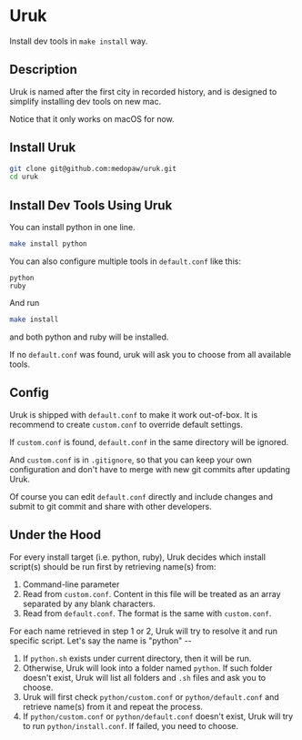 # Uruk
 Install dev tools in `make install` way.

## Description

Uruk is named after the first city in recorded history, and is designed to simplify installing dev tools on new mac.

Notice that it only works on macOS for now.

## Install Uruk

```bash
git clone git@github.com:medopaw/uruk.git
cd uruk
```

## Install Dev Tools Using Uruk

You can install python in one line.

```bash
make install python
```

You can also configure multiple tools in `default.conf` like this:

```
python
ruby
```

And run
```bash
make install
```

and both python and ruby will be installed.

If no `default.conf` was found, uruk will ask you to choose from all available tools.

## Config

Uruk is shipped with `default.conf` to make it work out-of-box. It is recommend to create `custom.conf` to override default settings.

If `custom.conf` is found, `default.conf` in the same directory will be ignored.

And `custom.conf` is in `.gitignore`, so that you can keep your own configuration and don't have to merge with new git commits after updating Uruk.

Of course you can edit `default.conf` directly and include changes and submit to git commit and share with other developers.

## Under the Hood

For every install target (i.e. python, ruby), Uruk decides which install script(s) should be run first by retrieving name(s) from:

1. Command-line parameter
2. Read from `custom.conf`. Content in this file will be treated as an array separated by any blank characters.
3. Read from `default.conf`. The format is the same with `custom.conf`.

For each name retrieved in step 1 or 2, Uruk will try to resolve it and run specific script. Let's say the name is "python" --

1. If `python.sh` exists under current directory, then it will be run.
2. Otherwise, Uruk will look into a folder named `python`. If such folder doesn't exist, Uruk will list all folders and `.sh` files and ask you to choose.
3. Uruk will first check  `python/custom.conf` or `python/default.conf` and retrieve name(s) from it and repeat the process.
4. If  `python/custom.conf` or `python/default.conf` doesn't exist, Uruk will try to run `python/install.conf`. If failed, you need to choose.
